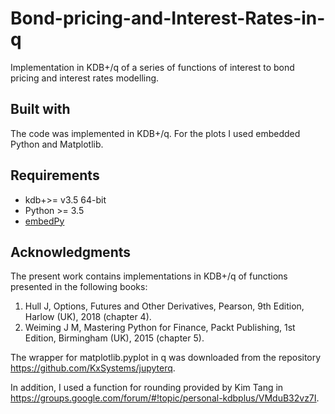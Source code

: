 # Bond-pricing-and-Interest-Rates-in-q
Implementation in KDB+/q of a series of functions of interest to bond pricing and interest rates modelling.

## Built with
The code was implemented in KDB+/q. For the plots I used embedded Python and Matplotlib.

## Requirements
- kdb+>= v3.5 64-bit
- Python >= 3.5
- [embedPy](https://github.com/KxSystems/embedPy)

## Acknowledgments
The present work contains implementations in KDB+/q of functions presented in the following books:
1) Hull J, Options, Futures and Other Derivatives, Pearson, 9th Edition, Harlow (UK), 2018 (chapter 4).
2) Weiming J M, Mastering Python for Finance, Packt Publishing, 1st Edition, Birmingham (UK), 2015 (chapter 5). 

The wrapper for matplotlib.pyplot in q was downloaded from the repository <https://github.com/KxSystems/jupyterq>.

In addition, I used a function for rounding provided by Kim Tang in <https://groups.google.com/forum/#!topic/personal-kdbplus/VMduB32vz7I>.
